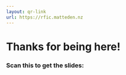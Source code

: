 ```yaml
---
layout: qr-link
url: https://rfic.matteden.nz
---
```


# Thanks for being here!

<h3 class="mt-5 mb-5">Scan this to get the slides:</h3>